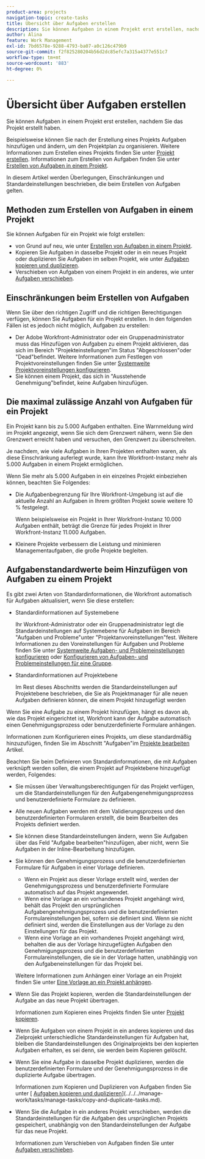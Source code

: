 ```yaml
---
product-area: projects
navigation-topic: create-tasks
title: Übersicht über Aufgaben erstellen
description: Sie können Aufgaben in einem Projekt erst erstellen, nachdem Sie das Projekt erstellt haben.
author: Alina
feature: Work Management
exl-id: 7bd6578e-9288-4793-ba07-a0c126c479b9
source-git-commit: f2f825280204b56d2dc85efc7a315a4377e551c7
workflow-type: tm+mt
source-wordcount: '883'
ht-degree: 0%

---
```


# Übersicht über Aufgaben erstellen

Sie können Aufgaben in einem Projekt erst erstellen, nachdem Sie das Projekt erstellt haben.

Beispielsweise können Sie nach der Erstellung eines Projekts Aufgaben hinzufügen und ändern, um den Projektplan zu organisieren. Weitere Informationen zum Erstellen eines Projekts finden Sie unter [Projekt erstellen](../../../manage-work/projects/create-projects/create-project.md). Informationen zum Erstellen von Aufgaben finden Sie unter [Erstellen von Aufgaben in einem Projekt](../../../manage-work/tasks/create-tasks/create-tasks-in-project.md).

In diesem Artikel werden Überlegungen, Einschränkungen und Standardeinstellungen beschrieben, die beim Erstellen von Aufgaben gelten.

## Methoden zum Erstellen von Aufgaben in einem Projekt

Sie können Aufgaben für ein Projekt wie folgt erstellen:

* von Grund auf neu, wie unter [Erstellen von Aufgaben in einem Projekt](../../../manage-work/tasks/create-tasks/create-tasks-in-project.md).
* Kopieren Sie Aufgaben in dasselbe Projekt oder in ein neues Projekt oder duplizieren Sie Aufgaben im selben Projekt, wie unter [Aufgaben kopieren und duplizieren](../../../manage-work/tasks/manage-tasks/copy-and-duplicate-tasks.md).
* Verschieben von Aufgaben von einem Projekt in ein anderes, wie unter [Aufgaben verschieben](../../../manage-work/tasks/manage-tasks/move-tasks.md).

## Einschränkungen beim Erstellen von Aufgaben

Wenn Sie über den richtigen Zugriff und die richtigen Berechtigungen verfügen, können Sie Aufgaben für ein Projekt erstellen. In den folgenden Fällen ist es jedoch nicht möglich, Aufgaben zu erstellen:

* Der Adobe Workfront-Administrator oder ein Gruppenadministrator muss das Hinzufügen von Aufgaben zu einem Projekt aktivieren, das sich im Bereich &quot;Projekteinstellungen&quot;im Status &quot;Abgeschlossen&quot;oder &quot;Dead&quot;befindet. Weitere Informationen zum Festlegen von Projektvoreinstellungen finden Sie unter [Systemweite Projektvoreinstellungen konfigurieren](../../../administration-and-setup/set-up-workfront/configure-system-defaults/set-project-preferences.md).
* Sie können einem Projekt, das sich in &quot;Ausstehende Genehmigung&quot;befindet, keine Aufgaben hinzufügen.

## Die maximal zulässige Anzahl von Aufgaben für ein Projekt

Ein Projekt kann bis zu 5.000 Aufgaben enthalten. Eine Warnmeldung wird im Projekt angezeigt, wenn Sie sich dem Grenzwert nähern, wenn Sie den Grenzwert erreicht haben und versuchen, den Grenzwert zu überschreiten.

Je nachdem, wie viele Aufgaben in Ihren Projekten enthalten waren, als diese Einschränkung auferlegt wurde, kann Ihre Workfront-Instanz mehr als 5.000 Aufgaben in einem Projekt ermöglichen.

Wenn Sie mehr als 5.000 Aufgaben in ein einzelnes Projekt einbeziehen können, beachten Sie Folgendes:

* Die Aufgabenbegrenzung für Ihre Workfront-Umgebung ist auf die aktuelle Anzahl an Aufgaben in Ihrem größten Projekt sowie weitere 10 % festgelegt.

   Wenn beispielsweise ein Projekt in Ihrer Workfront-Instanz 10.000 Aufgaben enthält, beträgt die Grenze für jedes Projekt in Ihrer Workfront-Instanz 11.000 Aufgaben.

* Kleinere Projekte verbessern die Leistung und minimieren Managementaufgaben, die große Projekte begleiten.

## Aufgabenstandardwerte beim Hinzufügen von Aufgaben zu einem Projekt

Es gibt zwei Arten von Standardinformationen, die Workfront automatisch für Aufgaben aktualisiert, wenn Sie diese erstellen:

* Standardinformationen auf Systemebene

   Ihr Workfront-Administrator oder ein Gruppenadministrator legt die Standardeinstellungen auf Systemebene für Aufgaben im Bereich &quot;Aufgaben und Probleme&quot;unter &quot;Projektanvoreinstellungen&quot;fest. Weitere Informationen zu den Voreinstellungen für Aufgaben und Probleme finden Sie unter [Systemweite Aufgaben- und Problemeinstellungen konfigurieren](../../../administration-and-setup/set-up-workfront/configure-system-defaults/set-task-issue-preferences.md) oder [Konfigurieren von Aufgaben- und Problemeinstellungen für eine Gruppe](../../../administration-and-setup/manage-groups/create-and-manage-groups/configure-task-issue-preferences-group.md).

* Standardinformationen auf Projektebene

   Im Rest dieses Abschnitts werden die Standardeinstellungen auf Projektebene beschrieben, die Sie als Projektmanager für alle neuen Aufgaben definieren können, die einem Projekt hinzugefügt werden

Wenn Sie eine Aufgabe zu einem Projekt hinzufügen, hängt es davon ab, wie das Projekt eingerichtet ist, Workfront kann der Aufgabe automatisch einen Genehmigungsprozess oder benutzerdefinierte Formulare anhängen.

Informationen zum Konfigurieren eines Projekts, um diese standardmäßig hinzuzufügen, finden Sie im Abschnitt &quot;Aufgaben&quot;im [Projekte bearbeiten](../../../manage-work/projects/manage-projects/edit-projects.md) Artikel.

Beachten Sie beim Definieren von Standardinformationen, die mit Aufgaben verknüpft werden sollen, die einem Projekt auf Projektebene hinzugefügt werden, Folgendes:

* Sie müssen über Verwaltungsberechtigungen für das Projekt verfügen, um die Standardeinstellungen für den Aufgabengenehmigungsprozess und benutzerdefinierte Formulare zu definieren.
* Alle neuen Aufgaben werden mit dem Validierungsprozess und den benutzerdefinierten Formularen erstellt, die beim Bearbeiten des Projekts definiert werden.
* Sie können diese Standardeinstellungen ändern, wenn Sie Aufgaben über das Feld &quot;Aufgabe bearbeiten&quot;hinzufügen, aber nicht, wenn Sie Aufgaben in der Inline-Bearbeitung hinzufügen.
* Sie können den Genehmigungsprozess und die benutzerdefinierten Formulare für Aufgaben in einer Vorlage definieren.

   * Wenn ein Projekt aus dieser Vorlage erstellt wird, werden der Genehmigungsprozess und benutzerdefinierte Formulare automatisch auf das Projekt angewendet.
   * Wenn eine Vorlage an ein vorhandenes Projekt angehängt wird, behält das Projekt den ursprünglichen Aufgabengenehmigungsprozess und die benutzerdefinierten Formulareinstellungen bei, sofern sie definiert sind. Wenn sie nicht definiert sind, werden die Einstellungen aus der Vorlage zu den Einstellungen für das Projekt.
   * Wenn eine Vorlage an ein vorhandenes Projekt angehängt wird, behalten die aus der Vorlage hinzugefügten Aufgaben den Genehmigungsprozess und die benutzerdefinierten Formulareinstellungen, die sie in der Vorlage hatten, unabhängig von den Aufgabeneinstellungen für das Projekt bei.

   Weitere Informationen zum Anhängen einer Vorlage an ein Projekt finden Sie unter [Eine Vorlage an ein Projekt anhängen](../../../manage-work/projects/create-and-manage-templates/attach-template-to-project.md).

* Wenn Sie das Projekt kopieren, werden die Standardeinstellungen der Aufgabe an das neue Projekt übertragen.

   Informationen zum Kopieren eines Projekts finden Sie unter [Projekt kopieren](../../../manage-work/projects/manage-projects/copy-project.md).

* Wenn Sie Aufgaben von einem Projekt in ein anderes kopieren und das Zielprojekt unterschiedliche Standardeinstellungen für Aufgaben hat, bleiben die Standardeinstellungen des Originalprojekts bei den kopierten Aufgaben erhalten, es sei denn, sie werden beim Kopieren gelöscht.
* Wenn Sie eine Aufgabe in dasselbe Projekt duplizieren, werden die benutzerdefinierten Formulare und der Genehmigungsprozess in die duplizierte Aufgabe übertragen.

   Informationen zum Kopieren und Duplizieren von Aufgaben finden Sie unter [ [Aufgaben kopieren und duplizieren](../../../manage-work/tasks/manage-tasks/copy-and-duplicate-tasks.md)](../../../manage-work/tasks/manage-tasks/copy-and-duplicate-tasks.md).

* Wenn Sie die Aufgabe in ein anderes Projekt verschieben, werden die Standardeinstellungen für die Aufgaben des ursprünglichen Projekts gespeichert, unabhängig von den Standardeinstellungen der Aufgabe für das neue Projekt.

   Informationen zum Verschieben von Aufgaben finden Sie unter [Aufgaben verschieben](../../../manage-work/tasks/manage-tasks/move-tasks.md).
